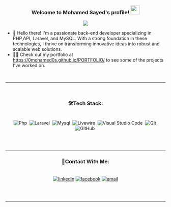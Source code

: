 
<h3 align="center">
  Welcome to Mohamed Sayed's profile!
  <img src="https://media.giphy.com/media/hvRJCLFzcasrR4ia7z/giphy.gif" width="28">
</h3>

<!-- Typing SVG by DenverCoder1 - https://github.com/DenverCoder1/readme-typing-svg -->
<p align="center">
  <a href="https://github.com/DenverCoder1/readme-typing-svg"><img src="https://readme-typing-svg.herokuapp.com/?lines=Back%20End%20Developer;Always%20learning%20new%20things&font=Fira%20Code&center=true&width=440&height=45&color=f75c7e&vCenter=true&size=22"></a>
</p> 



- 🏢 Hello there! I'm a passionate back-end developer specializing in PHP,API, Laravel, and MySQL.
 With a strong foundation in these technologies, I thrive on transforming innovative ideas 
into robust and scalable web solutions.
- 👨‍💻 Check out my portfolio at https://0mohamed0s.github.io/PORTFOLIO/ to see some of the projects I've worked on.
  
<br>
<hr>
<br>


<div align="center">


 ### 🛠Tech Stack:<br><br>
  
![Php](https://img.shields.io/badge/-php%20-05122A?style=flat&logo=Php)&nbsp;
![Laravel](https://img.shields.io/badge/-Laravel-05122A?style=flat&logo=Laravel)&nbsp;
![Mysql](https://img.shields.io/badge/-Mysql-05122A?style=flat&logo=Mysql)&nbsp;
![Livewire](https://img.shields.io/badge/-Livewire-05122A?style=flat&logo=Livewire)&nbsp;
![Visual Studio Code](https://img.shields.io/badge/-Visual%20Studio%20Code-05122A?style=flat&logo=visual-studio-code&logoColor=007ACC)&nbsp;
![Git](https://img.shields.io/badge/-Git-05122A?style=flat&logo=git)&nbsp;
![GitHub](https://img.shields.io/badge/-GitHub-05122A?style=flat&logo=github)&nbsp;

<br>
<br>

<hr>

### 🔎Contact With Me:<br><br>
<a href="https://www.linkedin.com/in/mohamed-sayed-back-end0/"><img src="https://img.icons8.com/color/96/000000/linkedin.png" alt="linkedin"/></a>
<a href="https://www.facebook.com/profile.php?id=100042720670770&_rdc=1&_rdr" target="_blank"><img src="https://img.icons8.com/color/96/000000/facebook.png" alt="facebook"/></a>
<a href="https://wa.me/+201110562097"><img src="https://img.icons8.com/color/96/000000/whatsapp.png" alt="email"/></a>

<br>
<br>

<hr>
</div>
